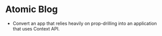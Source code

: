 # Atomic Blog

- Convert an app that relies heavily on prop-drilling into an application that uses Context API.